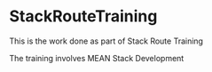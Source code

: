 # StackRouteTraining
This is the work done as part of Stack Route Training

The training involves MEAN Stack Development
